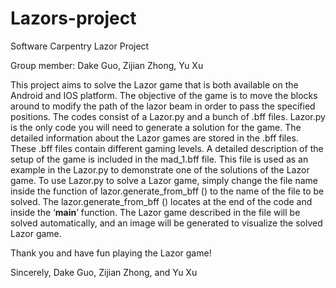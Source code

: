 # Lazors-project
Software Carpentry Lazor Project

Group member: Dake Guo, Zijian Zhong, Yu Xu

This project aims to solve the Lazor game that is both available on the Android and IOS platform. The objective of the game is to move the blocks around to modify the path of the lazor beam in order to pass the specified positions. 
The codes consist of a Lazor.py and a bunch of .bff files.
Lazor.py is the only code you will need to generate a solution for the game.
The detailed information about the Lazor games are stored in the .bff files. These .bff files contain different gaming levels.
A detailed description of the setup of the game is included in the mad_1.bff file. This file is used as an example in the Lazor.py to demonstrate one of the solutions of the Lazor game. 
To use Lazor.py to solve a Lazor game, simply change the file name inside the function of lazor.generate_from_bff () to the name of the file to be solved. The lazor.generate_from_bff () locates at the end of the code and inside the ‘__main__’  function. The Lazor game described in the file will be solved automatically, and an image will be generated to visualize the solved Lazor game.

Thank you and have fun playing the Lazor game!

Sincerely,
Dake Guo, Zijian Zhong, and Yu Xu



